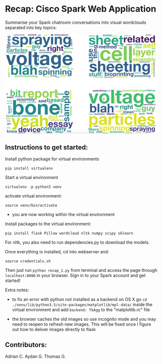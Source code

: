 # Recap: Cisco Spark Web Application

Summarise your Spark chatroom conversations into visual wordclouds separated into key topics: 

![wordcloud](webserver/static/wordclouds.jpg)


## Instructions to get started:

Install python package for virtual environments

```
pip install virtualenv
```

Start a virtual environment

```
virtualenv -p python3 venv
```

activate virtual environment:

```
source venv/bin/activate
```

- you are now working within the virtual environment

Install packages to the virtual environment:

```
pip install flask Pillow wordcloud nltk numpy scipy sklearn
```

For nltk, you also need to run dependencies.py to download the models.

Once everything is installed, cd into webserver and:

```
source credentials.sh
```
Then just run ```python recap_1.py``` from terminal and access the page through ```localhost:8080``` in your browser. Sign in to your Spark account and get started!

Extra notes:
- to fix an error with python not installed as a backend on OS X go ```cd ./venv/lib/python3.5/site-packages/matplotlib/mpl-data/``` inside the virtual environment and add ```backend: TkAgg``` to the "matplotlib.rc" file

- the browser caches the old images so use incognito mode and you may need to reopen to refresh new images. This will be fixed once I figure out how to deliver images directly to flask


## Contributors:
Adrian C.
Aydan G.
Thomas G.
